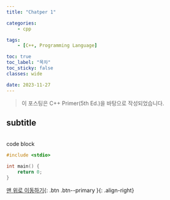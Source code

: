 ```yaml
---
title: "Chatper 1"

categories:
    - cpp

tags:
    - [C++, Programming Language]

toc: true
toc_label: "목차"
toc_sticky: false
classes: wide

date: 2023-11-27
---
```


> 이 포스팅은 C++ Primer(5th Ed.)을 바탕으로 작성되었습니다.

## subtitle
<br>code block</br>
```c++
#include <stdio>

int main() {
    return 0;
}
```



[맨 위로 이동하기](#){: .btn .btn--primary }{: .align-right}